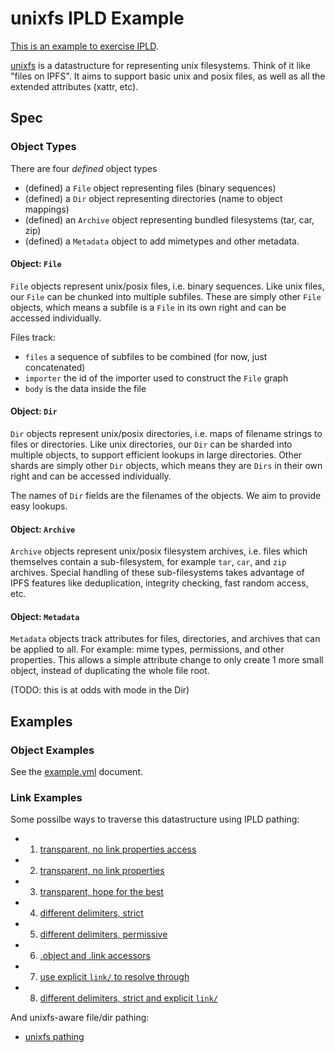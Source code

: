 # unixfs IPLD Example

[This is an example to exercise IPLD](../).

[unixfs](//github.com/ipfs/spcs/tree/master/unixfs) is a datastructure for representing unix filesystems. Think of it like "files on IPFS". It aims to support basic unix and posix files, as well as all the extended attributes (xattr, etc).

## Spec

### Object Types

There are four _defined_ object types


- (defined) a `File` object representing files (binary sequences)
- (defined) a `Dir` object representing directories (name to object mappings)
- (defined) an `Archive` object representing bundled filesystems (tar, car, zip)
- (defined) a `Metadata` object to add mimetypes and other metadata.


#### Object: `File`

`File` objects represent unix/posix files, i.e. binary sequences. Like unix files, our `File` can be chunked into multiple subfiles. These are simply other `File` objects, which means a subfile is a `File` in its own right and can be accessed individually.

Files track:
- `files` a sequence of subfiles to be combined (for now, just concatenated)
- `importer` the id of the importer used to construct the `File` graph
- `body` is the data inside the file


#### Object: `Dir`

`Dir` objects represent unix/posix directories, i.e. maps of filename strings to files or directories. Like unix directories, our `Dir` can be sharded into multiple objects, to support efficient lookups in large directories. Other shards are simply other `Dir` objects, which means they are `Dirs` in their own right and can be accessed individually.

The names of `Dir` fields are the filenames of the objects. We aim to provide easy lookups.

#### Object: `Archive`

`Archive` objects represent unix/posix filesystem archives, i.e. files which themselves contain a sub-filesystem, for example `tar`, `car`, and `zip` archives. Special handling of these sub-filesystems takes advantage of IPFS features like deduplication, integrity checking, fast random access, etc.

#### Object: `Metadata`

`Metadata` objects track attributes for files, directories, and archives that can be applied to all. For example: mime types, permissions, and other properties. This allows a simple attribute change to only create 1 more small object, instead of duplicating the whole file root.

(TODO: this is at odds with mode in the Dir)

## Examples

### Object Examples

See the [example.yml](example.yml) document.

### Link Examples

Some possilbe ways to traverse this datastructure using IPLD pathing:

- 1) [transparent, no link properties access](paths-1.md)
- 2) [transparent, no link properties](paths-2.md)
- 3) [transparent, hope for the best](paths-3.md)
- 4) [different delimiters, strict](paths-4.md)
- 5) [different delimiters, permissive](paths-5.md)
- 6) [.object and .link accessors](paths-6.md)
- 7) [use explicit `link/` to resolve through](paths-7.md)
- 8) [different delimiters, strict and explicit `link/`](paths-8.md)

And unixfs-aware file/dir pathing:

- [unixfs pathing](paths-unixfs.md)
